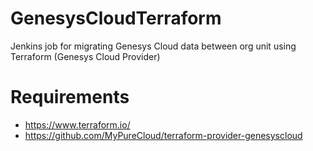 # GenesysCloudTerraform
Jenkins job for migrating Genesys Cloud data between org unit using Terraform (Genesys Cloud Provider)

# Requirements

- https://www.terraform.io/
- https://github.com/MyPureCloud/terraform-provider-genesyscloud
